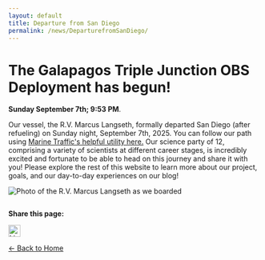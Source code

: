 ```yaml
---
layout: default
title: Departure from San Diego
permalink: /news/DeparturefromSanDiego/
---
```



<style>
  header {
    background-color: #0077be !important;
    background-image: linear-gradient(120deg, #003973, #0077be, #00c6ff) !important;
  }
</style>

# The Galapagos Triple Junction OBS Deployment has begun!

 **Sunday September 7th; 9:53 PM**.

Our vessel, the R.V. Marcus Langseth, formally departed San Diego (after refueling) on Sunday night, September 7th, 2025. You can follow our path using [Marine Traffic's helpful utility here.]([http://example.com](https://www.marinetraffic.com/en/ais/details/ships/shipid:435849/mmsi:367059880/imo:9010137/vessel:MARCUS_G_LANGSETH))
Our science party of 12, comprising a variety of scientists at different career stages, is incredibly excited and fortunate to be able to head on this journey and share it with you! Please explore the rest of this website to learn more about our project, goals, and our day-to-day experiences on our blog! 

![Photo of the R.V. Marcus Langseth as we boarded](Langseth.png "View of the Langseth as the Science Party Boards")



<div style="margin-top: 2em;">
  <p><strong>Share this page:</strong></p>

  <a href="https://www.linkedin.com/shareArticle?mini=true&url={{ page.url | absolute_url }}&title={{ page.title | uri_escape }}" target="_blank">
    <img src="https://cdn.jsdelivr.net/npm/simple-icons@v5/icons/linkedin.svg" alt="LinkedIn" width="24" height="24">
  </a>
</div>

[← Back to Home](/)
